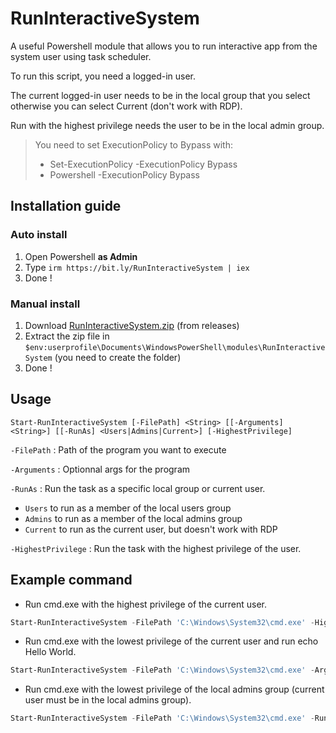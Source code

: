 # RunInteractiveSystem
A useful Powershell module that allows you to run interactive app from the system user using task scheduler.

To run this script, you need a logged-in user.

The current logged-in user needs to be in the local group that you select otherwise you can select Current (don't work with RDP).

Run with the highest privilege needs the user to be in the local admin group.

> You need to set ExecutionPolicy to Bypass with:
> - Set-ExecutionPolicy -ExecutionPolicy Bypass
> - Powershell -ExecutionPolicy Bypass


## Installation guide
### Auto install
1. Open Powershell **as Admin**
2. Type `irm https://bit.ly/RunInteractiveSystem | iex`
3. Done !

### Manual install
1. Download [RunInteractiveSystem.zip](https://github.com/STY1001/RunInteractiveSystem/releases/latest/download/RunInteractiveSystem.zip) (from releases)
2. Extract the zip file in `$env:userprofile\Documents\WindowsPowerShell\modules\RunInteractiveSystem` (you need to create the folder)
3. Done !

## Usage

`Start-RunInteractiveSystem [-FilePath] <String> [[-Arguments] <String>] [[-RunAs] <Users|Admins|Current>] [-HighestPrivilege]`

`-FilePath` : Path of the program you want to execute

`-Arguments` : Optionnal args for the program

`-RunAs` : Run the task as a specific local group or current user.
- `Users` to run as a member of the local users group
- `Admins` to run as a member of the local admins group
- `Current` to run as the current user, but doesn't work with RDP

`-HighestPrivilege` : Run the task with the highest privilege of the user.

## Example command

- Run cmd.exe with the highest privilege of the current user.
```powershell
Start-RunInteractiveSystem -FilePath 'C:\Windows\System32\cmd.exe' -HighestPrivilege
```

- Run cmd.exe with the lowest privilege of the current user and run echo Hello World.
```powershell
Start-RunInteractiveSystem -FilePath 'C:\Windows\System32\cmd.exe' -Arguments '/c echo Hello World' 
```

- Run cmd.exe with the lowest privilege of the local admins group (current user must be in the local admins group).
```powershell
Start-RunInteractiveSystem -FilePath 'C:\Windows\System32\cmd.exe' -RunAs 'Admins'
```
